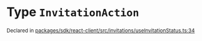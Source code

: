 # Type `InvitationAction`
<sub>Declared in [packages/sdk/react-client/src/invitations/useInvitationStatus.ts:34](https://github.com/dxos/dxos/blob/d2aae6ea4/packages/sdk/react-client/src/invitations/useInvitationStatus.ts#L34)</sub>






